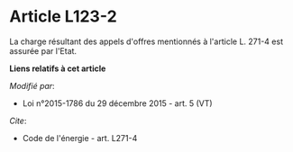 # Article L123-2

La charge résultant des appels d'offres mentionnés à l'article L. 271-4 est assurée par l'Etat.

**Liens relatifs à cet article**

_Modifié par_:

  - Loi n°2015-1786 du 29 décembre 2015 - art. 5 (VT)

_Cite_:

  - Code de l'énergie - art. L271-4
